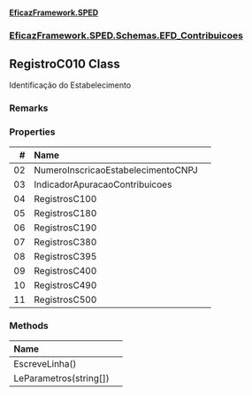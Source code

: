 #### [EficazFramework.SPED](EficazFrameworkSPED.md 'EficazFramework SPED')
### [EficazFramework.SPED.Schemas.EFD_Contribuicoes](EficazFramework.SPED.Schemas.EFD_Contribuicoes.md 'EficazFramework.SPED.Schemas.EFD_Contribuicoes')

## RegistroC010 Class

Identificação do Estabelecimento

### Remarks
### Properties

| # | Name | |
| ---: | :--- | :--- |
| 02 | NumeroInscricaoEstabelecimentoCNPJ |  |
| 03 | IndicadorApuracaoContribuicoes |  |
| 04 | RegistrosC100 |  |
| 05 | RegistrosC180 |  |
| 06 | RegistrosC190 |  |
| 07 | RegistrosC380 |  |
| 08 | RegistrosC395 |  |
| 09 | RegistrosC400 |  |
| 10 | RegistrosC490 |  |
| 11 | RegistrosC500 |  |
### Methods

| Name | |
| :--- | :--- |
| EscreveLinha() |  |
| LeParametros(string[]) |  |
